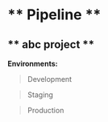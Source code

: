 # 				** Pipeline **
## ** abc project **

**Environments:**
   > Development

   > Staging

   > Production
